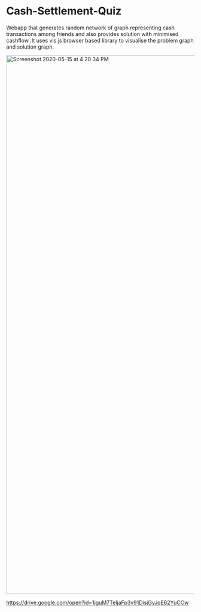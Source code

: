 # Cash-Settlement-Quiz
Webapp that generates random network of graph representing cash transactions among friends and also provides solution with minimised cashflow .It uses vis.js browser based library to visualise the problem graph and solution graph.

<img width="1437" alt="Screenshot 2020-05-15 at 4 20 34 PM" src="https://user-images.githubusercontent.com/42070734/82042746-0af9f380-96c8-11ea-874a-0454044f4ba9.png">

https://drive.google.com/open?id=1jguM7TeIjaFp3v91DisjGyJqE62YuCCw

